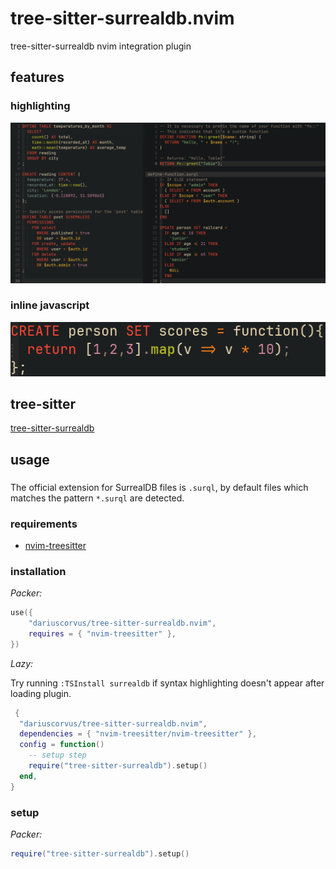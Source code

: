 # tree-sitter-surrealdb.nvim
tree-sitter-surrealdb nvim integration plugin

## features
### highlighting
![highlighting](https://raw.githubusercontent.com/DariusCorvus/DariusCorvus/main/assets/wezterm-gui_X5Q2m2wOXH.png)

### inline javascript
![Inline Javascript](https://raw.githubusercontent.com/DariusCorvus/DariusCorvus/main/assets/wezterm-gui_JxVBb8Lgg5.png)

## tree-sitter
[tree-sitter-surrealdb](https://github.com/DariusCorvus/tree-sitter-surrealdb)

## usage
###
The official extension for SurrealDB files is `.surql`, by default files which matches the pattern `*.surql` are detected.

### requirements
- [nvim-treesitter](https://github.com/nvim-treesitter/nvim-treesitter)
### installation

_Packer:_

```lua
use({
	"dariuscorvus/tree-sitter-surrealdb.nvim",
	requires = { "nvim-treesitter" },
})
```

_Lazy:_

Try running `:TSInstall surrealdb` if syntax highlighting doesn't appear after loading plugin.

```lua
 {
  "dariuscorvus/tree-sitter-surrealdb.nvim",
  dependencies = { "nvim-treesitter/nvim-treesitter" },
  config = function()
    -- setup step
    require("tree-sitter-surrealdb").setup()
  end,
}
```

### setup

_Packer:_

```lua
require("tree-sitter-surrealdb").setup()
```

